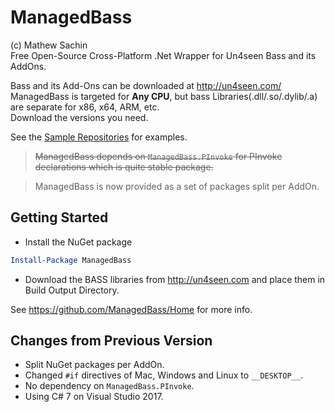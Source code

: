# ManagedBass
(c) Mathew Sachin  
Free Open-Source Cross-Platform .Net Wrapper for Un4seen Bass and its AddOns.

Bass and its Add-Ons can be downloaded at http://un4seen.com/  
ManagedBass is targeted for **Any CPU**, but bass Libraries(.dll/.so/.dylib/.a) are separate for x86, x64, ARM, etc.  
Download the versions you need.

See the [Sample Repositories](https://github.com/ManagedBass) for examples.

> ~~ManagedBass depends on `ManagedBass.PInvoke` for PInvoke declarations which is quite stable package.~~

> ManagedBass is now provided as a set of packages split per AddOn.

Getting Started
-----------------------------------------
* Install the NuGet package
```powershell
Install-Package ManagedBass
```

* Download the BASS libraries from http://un4seen.com and place them in Build Output Directory.

See https://github.com/ManagedBass/Home for more info.

## Changes from Previous Version
- Split NuGet packages per AddOn.
- Changed `#if` directives of Mac, Windows and Linux to `__DESKTOP__`.
- No dependency on `ManagedBass.PInvoke`.
- Using C# 7 on Visual Studio 2017.